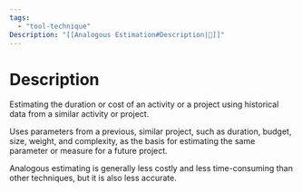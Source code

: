 ```yaml
---
tags:
  - "tool-technique"
Description: "[[Analogous Estimation#Description|📝]]"
---
```

# Description
Estimating the duration or cost of an activity or a project using historical data from a similar activity or project.

Uses parameters from a previous, similar project, such as duration, budget, size, weight, and complexity, as the basis for estimating the same parameter or measure for a future project.

Analogous estimating is generally less costly and less time-consuming than other techniques, but it is also less accurate.
